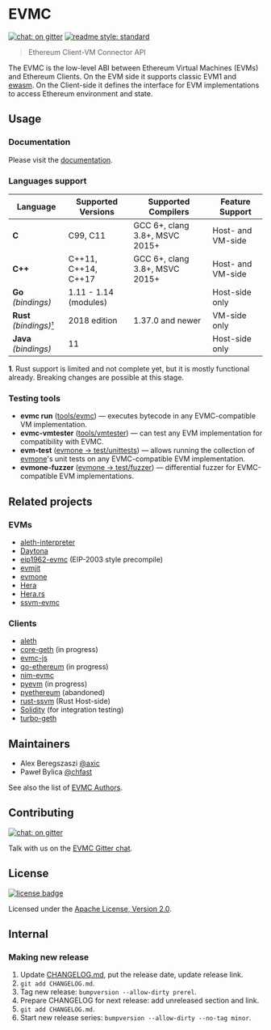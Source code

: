# EVMC

[![chat: on gitter][gitter badge]][Gitter]
[![readme style: standard][readme style standard badge]][standard readme]

> Ethereum Client-VM Connector API

The EVMC is the low-level ABI between Ethereum Virtual Machines (EVMs) and
Ethereum Clients. On the EVM side it supports classic EVM1 and [ewasm].
On the Client-side it defines the interface for EVM implementations
to access Ethereum environment and state.


## Usage

### Documentation

Please visit the [documentation].

### Languages support

| Language                      | Supported Versions    | Supported Compilers            | Feature Support
| ----------------------------- | --------------------- | ------------------------------ | -------------------
| **C**                         | C99, C11              | GCC 6+, clang 3.8+, MSVC 2015+ | Host- and VM-side
| **C++**                       | C++11, C++14, C++17   | GCC 6+, clang 3.8+, MSVC 2015+ | Host- and VM-side
| **Go** _(bindings)_           | 1.11 - 1.14 (modules) |                                | Host-side only
| **Rust** _(bindings)_[¹](#n1) | 2018 edition          | 1.37.0 and newer               | VM-side only
| **Java** _(bindings)_         | 11                    |                                | Host-side only

<b id="n1">1</b>. Rust support is limited and not complete yet, but it is mostly functional already. Breaking changes are possible at this stage.

### Testing tools

* **evmc run** ([tools/evmc]) — executes bytecode in any EVMC-compatible VM implementation.
* **evmc-vmtester** ([tools/vmtester]) — can test any EVM implementation for compatibility with EVMC.
* **evm-test** ([evmone → test/unittests]) — allows running the collection of [evmone]'s unit tests on any EVMC-compatible EVM implementation.
* **evmone-fuzzer** ([evmone → test/fuzzer]) — differential fuzzer for EVMC-compatible EVM implementations. 


## Related projects

### EVMs

- [aleth-interpreter]
- [Daytona]
- [eip1962-evmc] (EIP-2003 style precompile)
- [evmjit]
- [evmone]
- [Hera]
- [Hera.rs]
- [ssvm-evmc]

### Clients

- [aleth]
- [core-geth] (in progress)
- [evmc-js]
- [go-ethereum] (in progress)
- [nim-evmc]
- [pyevm] (in progress)
- [pyethereum] (abandoned)
- [rust-ssvm] (Rust Host-side)
- [Solidity] (for integration testing)
- [turbo-geth]

## Maintainers

- Alex Beregszaszi [@axic]
- Paweł Bylica [@chfast]

See also the list of [EVMC Authors](AUTHORS.md).

## Contributing

[![chat: on gitter][gitter badge]][Gitter]

Talk with us on the [EVMC Gitter chat][Gitter].

## License

[![license badge]][Apache License, Version 2.0]

Licensed under the [Apache License, Version 2.0].

## Internal

### Making new release

1. Update [CHANGELOG.md](CHANGELOG.md), put the release date, update release link.
2. `git add CHANGELOG.md`.
3. Tag new release: `bumpversion --allow-dirty prerel`.
4. Prepare CHANGELOG for next release: add unreleased section and link.
5. `git add CHANGELOG.md`.
6. Start new release series: `bumpversion --allow-dirty --no-tag minor`.


[@axic]: https://github.com/axic
[@chfast]: https://github.com/chfast
[Apache License, Version 2.0]: LICENSE
[documentation]: https://ethereum.github.io/evmc
[ewasm]: https://github.com/ewasm/design
[evmjit]: https://github.com/ethereum/evmjit
[evmone]: https://github.com/ethereum/evmone
[evmone → test/fuzzer]: https://github.com/ethereum/evmone/tree/master/test/fuzzer
[evmone → test/unittests]: https://github.com/ethereum/evmone/tree/master/test/unittests
[Hera]: https://github.com/ewasm/hera
[Hera.rs]: https://github.com/ewasm/hera.rs
[Daytona]: https://github.com/axic/daytona
[eip1962-evmc]: https://github.com/axic/eip1962-evmc
[ssvm-evmc]: https://github.com/second-state/SSVM
[Gitter]: https://gitter.im/ethereum/evmc
[aleth-interpreter]: https://github.com/ethereum/aleth/tree/master/libaleth-interpreter
[aleth]: https://github.com/ethereum/aleth
[Solidity]: https://github.com/ethereum/solidity
[nim-evmc]: https://github.com/status-im/nim-evmc
[go-ethereum]: https://github.com/ethereum/go-ethereum/pull/17954
[pyevm]: https://github.com/ethereum/py-evm
[pyethereum]: https://github.com/ethereum/pyethereum/pull/406
[turbo-geth]: https://github.com/ledgerwatch/turbo-geth
[core-geth]: https://github.com/etclabscore/core-geth/issues/55
[evmc-js]: https://github.com/RainBlock/evmc-js
[rust-ssvm]: https://github.com/second-state/rust-ssvm
[standard readme]: https://github.com/RichardLitt/standard-readme
[tools/evmc]: https://github.com/ethereum/evmc/tree/master/tools/evmc
[tools/vmtester]: https://github.com/ethereum/evmc/tree/master/tools/vmtester

[gitter badge]: https://img.shields.io/gitter/room/ethereum/evmc.svg
[license badge]: https://img.shields.io/github/license/ethereum/evmc.svg?logo=apache
[readme style standard badge]: https://img.shields.io/badge/readme%20style-standard-brightgreen.svg
